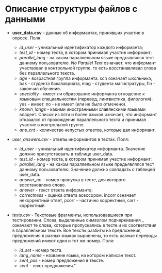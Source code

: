 # Описание структуры файлов с данными

- **user_data.csv** - данные об информантах, принявших участие в опросе. Поля:
    - *id_user* - уникальный идентификатор каждого информанта;
    - *test_id* - номер теста, в котором принимал участие информант;
    - *parallel_lang* - на каком параллельном языке предъявлялся тест данному пользователю. *No Parallel Text* означает, что информант участвовал в контрольной группе, то есть восстанавливал слова без параллельного текста.
    - *age* - возрастная группа информанта. sch означает школьника, bak - студента бакалавриата, mag - студента магистратуры, fin - закончил обучение.
    - *speciality* - имеет ли образование информанта отношение к языковым специальностям (перевод, лингвистика, филология): yes - имеет, no - не имеет (или не было отмечено).
    - *known_langs* - какими иностранными славянскими языками владеет. Список из пяти и более языков означает, что информант отказался от прохождения параллельного теста и принимал участие в контрольной группе.
    - *ans_cnt* - количество непустых ответов, которые дал информант.
    
    
- *user_answers.csv* - ответы информантов в тестах. Поля:
    - *id_user* - уникальный идентификатор информанта. Значение должно присутствовать в таблице user_data.
    - *test_id* - номер теста, в котором принимал участие информант;
    - *parallel_lang* - на каком параллельном языке предъявлялся тест данному пользователю. Значение должно совпадать с таблицей user_data.
    - *answer_no* - номер пропуска в тесте, для которого восстановлено слово.
    - *answer* - текст ответа информанта;
    - *correctness* - оценка ответа асессором. incorr означает некорректный ответ, pcorr - частично корректный, corr - корректный.
    
    
- *texts.csv* - Текстовые фрагменты, использовавшиеся при тестировании. Слова, выделенные символом подчеркивания _ означают те слова, которые пропускались в тесте и их соответствия в параллельном тексте. Все тексты разбиты на предложения, предложения в разных языках выровнены, то есть разные переводы предложений имеют один и тот же номер. Поля:
    - *id_set* - номер теста.
    - *lang_name* - название языка, на котором написан текст.
    - *sent_pos* - номер предложения в тексте.
    - *sent* - текст предложения."
